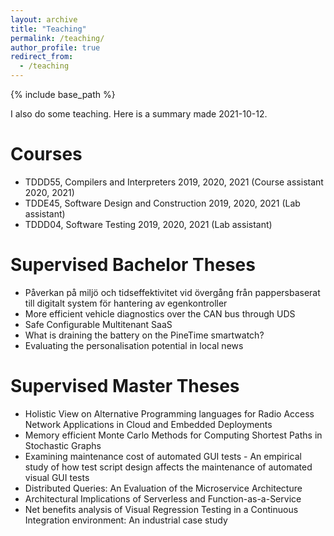 ```yaml
---
layout: archive
title: "Teaching"
permalink: /teaching/
author_profile: true
redirect_from:
  - /teaching
---
```


{% include base_path %}

I also do some teaching. Here is a summary made 2021-10-12.

Courses
====
* TDDD55, Compilers and Interpreters 2019, 2020, 2021 (Course assistant 2020, 2021)
* TDDE45, Software Design and Construction 2019, 2020, 2021 (Lab assistant)
* TDDD04, Software Testing 2019, 2020, 2021 (Lab assistant)

Supervised Bachelor Theses
=====
* Påverkan på miljö och tidseffektivitet vid övergång från pappersbaserat till digitalt system för hantering av egenkontroller
* More efficient vehicle diagnostics over the CAN bus through UDS
* Safe Configurable Multitenant SaaS
* What is draining the battery on the PineTime smartwatch?
* Evaluating the personalisation potential in local news

Supervised Master Theses
=====
* Holistic View on Alternative Programming languages for Radio Access Network Applications in Cloud and Embedded Deployments
* Memory efficient Monte Carlo Methods for Computing Shortest Paths in Stochastic Graphs
* Examining maintenance cost of automated GUI tests - An empirical study of how test script design affects the maintenance of automated visual GUI tests
* Distributed Queries: An Evaluation of the Microservice Architecture
* Architectural Implications of Serverless and Function-as-a-Service
* Net benefits analysis of Visual Regression Testing in a Continuous Integration environment: An industrial case study
